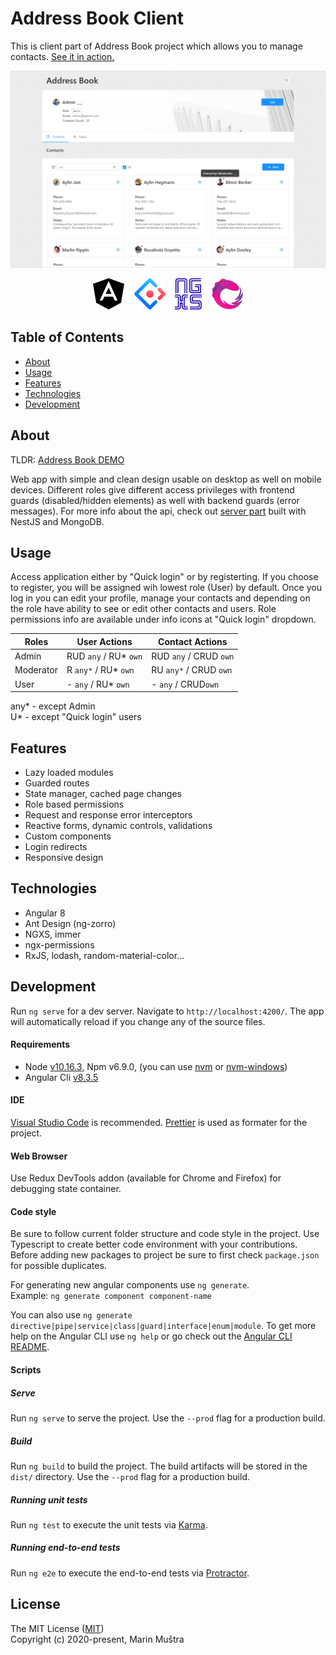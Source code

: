 # Address Book Client

This is client part of Address Book project which allows you to manage contacts. [See it in action.](https://mmustra-address-book.herokuapp.com)

<p align="center">
  <img src="./resources/demo.png">
</p>

<p align="center">
  <img src="./resources/angular.png">&nbsp;&nbsp;&nbsp;
  <img src="./resources/antd.png">&nbsp;&nbsp;&nbsp;
  <img src="./resources/ngxs.jpg">&nbsp;&nbsp;&nbsp;
  <img src="./resources/rxjs.png">
</p>

## Table of Contents

- [About](#about)
- [Usage](#usage)
- [Features](#features)
- [Technologies](#technologies)
- [Development](#development)

## About <a name="about"></a>

TLDR: [Address Book DEMO](https://mmustra-address-book.herokuapp.com)

Web app with simple and clean design usable on desktop as well on mobile devices. Different roles give different access privileges with frontend guards (disabled/hidden elements) as well with backend guards (error messages). For more info about the api, check out [server part](https://github.com/mmustra/address-book-server) built with NestJS and MongoDB.

## Usage <a name="usage"></a>

Access application either by "Quick login" or by registerting. If you choose to register, you will be assigned wih lowest role (User) by default. Once you log in you can edit your profile, manage your contacts and depending on the role have ability to see or edit other contacts and users. Role permissions info are available under info icons at "Quick login" dropdown.

| Roles     | User Actions           | Contact Actions        |
| --------- | ---------------------- | ---------------------- |
| Admin     | RUD `any` / RU\* `own` | RUD `any` / CRUD `own` |
| Moderator | R `any*` / RU\* `own`  | RU `any*` / CRUD `own` |
| User      | - `any` / RU\* `own`   | - `any` / CRUD`own`    |

any\* - except Admin  
U\* - except "Quick login" users

## Features <a name="features"></a>

- Lazy loaded modules
- Guarded routes
- State manager, cached page changes
- Role based permissions
- Request and response error interceptors
- Reactive forms, dynamic controls, validations
- Custom components
- Login redirects
- Responsive design

## Technologies <a name="technologies"></a>

- Angular 8
- Ant Design (ng-zorro)
- NGXS, immer
- ngx-permissions
- RxJS, lodash, random-material-color...

## Development <a name="development"></a>

Run `ng serve` for a dev server. Navigate to `http://localhost:4200/`. The app will automatically reload if you change any of the source files.

#### Requirements

- Node [v10.16.3](https://nodejs.org/download/release/v12.13.0/), Npm v6.9.0, (you can use [nvm](https://github.com/nvm-sh/nvm) or [nvm-windows](https://github.com/coreybutler/nvm-windows))
- Angular Cli [v8.3.5](https://www.npmjs.com/package/@angular/cli/v/8.3.5)

#### IDE

[Visual Studio Code](https://code.visualstudio.com/) is recommended. [Prettier](https://prettier.io/) is used as formater for the project.

#### Web Browser

Use Redux DevTools addon (available for Chrome and Firefox) for debugging state container.

#### Code style

Be sure to follow current folder structure and code style in the project. Use Typescript to create better code environment with your contributions. Before adding new packages to project be sure to first check `package.json` for possible duplicates.

For generating new angular components use `ng generate`.  
Example: `ng generate component component-name`

You can also use `ng generate directive|pipe|service|class|guard|interface|enum|module`. To get more help on the Angular CLI use `ng help` or go check out the [Angular CLI README](https://github.com/angular/angular-cli/blob/master/README.md).

#### Scripts

##### Serve

Run `ng serve` to serve the project. Use the `--prod` flag for a production build.

##### Build

Run `ng build` to build the project. The build artifacts will be stored in the `dist/` directory. Use the `--prod` flag for a production build.

##### Running unit tests

Run `ng test` to execute the unit tests via [Karma](https://karma-runner.github.io).

##### Running end-to-end tests

Run `ng e2e` to execute the end-to-end tests via [Protractor](http://www.protractortest.org/).

## License

The MIT License ([MIT](./LICENSE))  
Copyright (c) 2020-present, Marin Muštra
